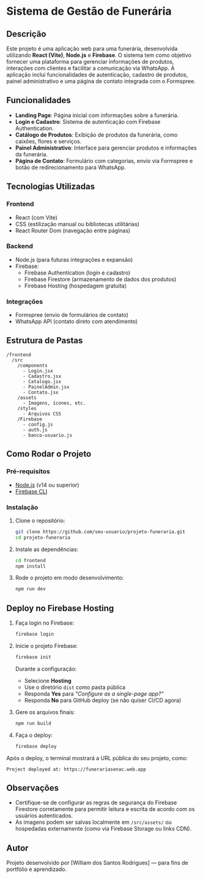 # Sistema de Gestão de Funerária

## Descrição

Este projeto é uma aplicação web para uma funerária, desenvolvida utilizando **React (Vite)**, **Node.js** e **Firebase**. O sistema tem como objetivo fornecer uma plataforma para gerenciar informações de produtos, interações com clientes e facilitar a comunicação via WhatsApp. A aplicação inclui funcionalidades de autenticação, cadastro de produtos, painel administrativo e uma página de contato integrada com o Formspree.

## Funcionalidades

- **Landing Page**: Página inicial com informações sobre a funerária.
- **Login e Cadastro**: Sistema de autenticação com Firebase Authentication.
- **Catálogo de Produtos**: Exibição de produtos da funerária, como caixões, flores e serviços.
- **Painel Administrativo**: Interface para gerenciar produtos e informações da funerária.
- **Página de Contato**: Formulário com categorias, envio via Formspree e botão de redirecionamento para WhatsApp.

## Tecnologias Utilizadas

### Frontend
- React (com Vite)
- CSS (estilização manual ou bibliotecas utilitárias)
- React Router Dom (navegação entre páginas)

### Backend
- Node.js (para futuras integrações e expansão)
- Firebase:
  - Firebase Authentication (login e cadastro)
  - Firebase Firestore (armazenamento de dados dos produtos)
  - Firebase Hosting (hospedagem gratuita)

### Integrações
- Formspree (envio de formulários de contato)
- WhatsApp API (contato direto com atendimento)

## Estrutura de Pastas

```
/frontend
  /src
    /components
      - Login.jsx
      - Cadastro.jsx
      - Catalogo.jsx
      - PainelAdmin.jsx
      - Contato.jsx
    /assets
      - Imagens, ícones, etc.
    /styles
      - Arquivos CSS
    /Firebase
      - config.js
      - auth.js
      - banco-usuario.js
```

## Como Rodar o Projeto

### Pré-requisitos

- [Node.js](https://nodejs.org/) (v14 ou superior)
- [Firebase CLI](https://firebase.google.com/docs/cli)

### Instalação

1. Clone o repositório:
   ```bash
   git clone https://github.com/seu-usuario/projeto-funeraria.git
   cd projeto-funeraria
   ```

2. Instale as dependências:
   ```bash
   cd frontend
   npm install
   ```

3. Rode o projeto em modo desenvolvimento:
   ```bash
   npm run dev
   ```

## Deploy no Firebase Hosting

1. Faça login no Firebase:
   ```bash
   firebase login
   ```

2. Inicie o projeto Firebase:
   ```bash
   firebase init
   ```

   Durante a configuração:
   - Selecione **Hosting**
   - Use o diretório `dist` como pasta pública
   - Responda **Yes** para *"Configure as a single-page app?"*
   - Responda **No** para GitHub deploy (se não quiser CI/CD agora)

3. Gere os arquivos finais:
   ```bash
   npm run build
   ```

4. Faça o deploy:
   ```bash
   firebase deploy
   ```

Após o deploy, o terminal mostrará a URL pública do seu projeto, como:

```
Project deployed at: https://funerariasenac.web.app
```

## Observações

- Certifique-se de configurar as regras de segurança do Firebase Firestore corretamente para permitir leitura e escrita de acordo com os usuários autenticados.
- As imagens podem ser salvas localmente em `/src/assets/` ou hospedadas externamente (como via Firebase Storage ou links CDN).

## Autor

Projeto desenvolvido por [William dos Santos Rodrigues] — para fins de portfólio e aprendizado.
